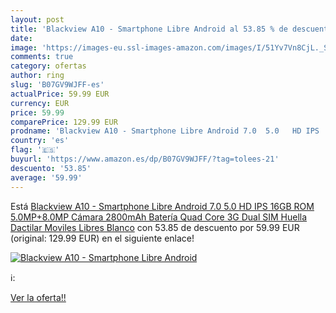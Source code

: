 ```yaml
---
layout: post
title: 'Blackview A10 - Smartphone Libre Android al 53.85 % de descuento'
date: 
image: 'https://images-eu.ssl-images-amazon.com/images/I/51Yv7Vn8CjL._SL200_.jpg'
comments: true
category: ofertas
author: ring
slug: 'B07GV9WJFF-es'
actualPrice: 59.99 EUR
currency: EUR
price: 59.99
comparePrice: 129.99 EUR
prodname: 'Blackview A10 - Smartphone Libre Android 7.0  5.0   HD IPS  16GB ROM  5.0MP+8.0MP Cámara  2800mAh Batería  Quad Core 3G  Dual SIM  Huella Dactilar  Moviles Libres Blanco'
country: 'es'
flag: '🇪🇸'
buyurl: 'https://www.amazon.es/dp/B07GV9WJFF/?tag=tolees-21'
descuento: '53.85'
average: '59.99'
---
```


Está [Blackview A10 - Smartphone Libre Android 7.0  5.0   HD IPS  16GB ROM  5.0MP+8.0MP Cámara  2800mAh Batería  Quad Core 3G  Dual SIM  Huella Dactilar  Moviles Libres Blanco](https://www.amazon.es/dp/B07GV9WJFF/?tag=tolees-21) con 53.85 de descuento por 59.99 EUR (original: 129.99 EUR) en el siguiente enlace!

[![Blackview A10 - Smartphone Libre Android](https://images-eu.ssl-images-amazon.com/images/I/51Yv7Vn8CjL._SL200_.jpg)](https://www.amazon.es/dp/B07GV9WJFF/?tag=tolees-21)

ℹ️:


[Ver la oferta!!](https://www.amazon.es/dp/B07GV9WJFF/?tag=tolees-21)
